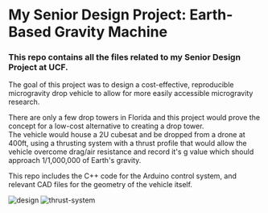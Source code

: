 # My Senior Design Project: Earth-Based Gravity Machine

### This repo contains all the files related to my Senior Design Project at UCF. 
  
The goal of this project was to design a cost-effective, reproducible microgravity drop vehicle to allow for more easily accessible microgravity research.  
  
There are only a few drop towers in Florida and this project would prove the concept for a low-cost alternative to creating a drop tower.  
The vehicle would house a 2U cubesat and be dropped from a drone at 400ft, using a thrusting system with a thrust profile
that would allow the vehicle overcome drag/air resistance and record it's g value which should approach 1/1,000,000 of Earth's gravity.
  
  
This repo includes the C++ code for the Arduino control system, and relevant CAD files for the geometry of the vehicle itself.

![design](https://user-images.githubusercontent.com/33460839/108903660-67346100-75d2-11eb-887d-dd5b54ca0fd4.png)
![thrust-system](https://user-images.githubusercontent.com/33460839/108904210-15d8a180-75d3-11eb-933b-a1e187f48bf2.png)
